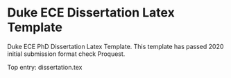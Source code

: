 # Duke ECE Dissertation Latex Template
Duke ECE PhD Dissertation Latex Template. This template has passed 2020 initial submission format check Proquest.

Top entry:
dissertation.tex
